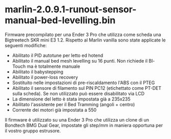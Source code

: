 # marlin-2.0.9.1-runout-sensor-manual-bed-levelling.bin
Firmware precompilato per una Ender 3 Pro che utilizza come scheda una Bigtreetech SKR mini E3 1.2. Rispetto al Marlin vanilla sono state applicate le seguenti modifiche: 

* Abilitato il PID autotune per letto ed hotend
* Abilitato il manual bed mesh levelling su 16 punti. Non richiede il Bl-Touch ma è totalmente manuale
* Abilitato il babystepping
* Abilitato il power-loss recovery
* Sostituito nelle impostazioni di pre-riscaldamento l'ABS con il PTEG
* Abilitato il sensore di filamento sul PIN PC12 (etichettato come PT-DET sulla scheda). Se non utilizzato può essere disabilitato via LCD
* La dimensione del letto è stata impostata già a 235x235
* Abilitato l'assistente per il Bed Tramming (angoli + centro)
* Corrente dei motori già impostata a 550

Il firmware è utilizzato su una Ender 3 Pro che utilizza un clone di un Bondtech BMG Dual Gear, impostate gli step/mm in maniera opportuna per il vostro gruppo estrusore.